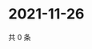 # 2021-11-26

共 0 条

<!-- BEGIN WEIBO -->
<!-- 最后更新时间 Fri Nov 26 2021 14:17:50 GMT+0800 (China Standard Time) -->

<!-- END WEIBO -->
